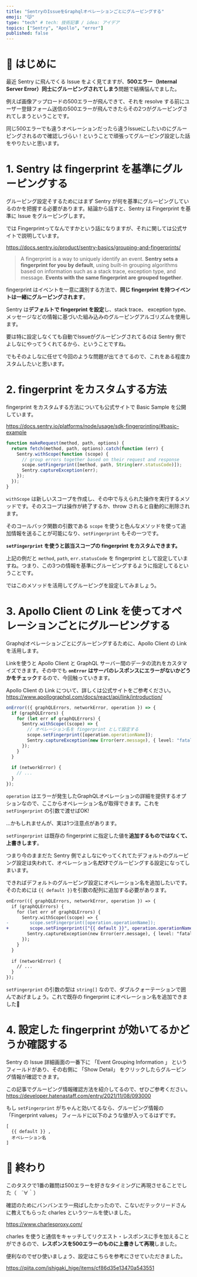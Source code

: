 ```yaml
---
title: "SentryのIssueをGraphqlオペレーションごとにグルーピングする"
emoji: "😽"
type: "tech" # tech: 技術記事 / idea: アイデア
topics: ["Sentry", "Apollo", "error"]
published: false
---
```


# 🌼 はじめに

最近 Sentry に飛んでくる Issue をよく見てますが、**500エラー（Internal Server Error）同士にグルーピングされてしまう**問題で結構悩んでました。

例えば画像アップロードの500エラーが飛んできて、それを resolve する前にユーザー登録フォーム送信の500エラーが飛んできたらその2つがグルーピングされてしまうということです。

同じ500エラーでも違うオペレーションだったら違うIssueにしたいのにグルーピングされるので確認しづらい！ということで頑張ってグルーピング設定した話をやりたいと思います。

# 1. Sentry は fingerprint を基準にグルーピングする

グルーピング設定そするためにはまず Sentry が何を基準にグルーピングしているのかを把握する必要があります。結論から話すと、Sentry は Fingerprint を基準に Issue をグルーピングします。

では Fingerprintってなんですかという話になりますが、それに関しては公式サイトで説明しています。

https://docs.sentry.io/product/sentry-basics/grouping-and-fingerprints/


> A fingerprint is a way to uniquely identify an event. **Sentry sets a fingerprint for you by default**, using built-in grouping algorithms based on information such as a stack trace, exception type, and message. **Events with the same fingerprint are grouped together**.


fingerprint はイベントを一意に識別する方法で、**同じ fingerprint を持つイベントは一緒にグルーピングされます**。

Sentry は**デフォルトで fingerprint を設定**し、stack trace、 exception type、メッセージなどの情報に基づいた組み込みのグルーピングアルゴリズムを使用します。

要は特に設定しなくても自動でIssueがグルーピングされてるのは Sentry 側でよしなにやってうくれてるから、ということですね。

でもそのよしなに任せて今回のような問題が出てきてるので、これをある程度カスタムしたいと思います。


# 2. fingerprint をカスタムする方法

fingerprint をカスタムする方法についても公式サイトで Basic Sample を公開しています。

https://docs.sentry.io/platforms/node/usage/sdk-fingerprinting/#basic-example

```ts
function makeRequest(method, path, options) {
  return fetch(method, path, options).catch(function (err) {
    Sentry.withScope(function (scope) {
      // group errors together based on their request and response
      scope.setFingerprint([method, path, String(err.statusCode)]);
      Sentry.captureException(err);
    });
  });
}
```

`withScope` は新しいスコープを作成し、その中で与えられた操作を実行するメソッドです。そのスコープは操作が終了するか、throw されると自動的に削除されます。

そのコールバック関数の引数である `scope` を使うと色んなメソッドを使って追加情報を送ることが可能になり、`setFingerprint` もその一つです。

**`setFingerprint` を使うと該当スコープの fingerprint をカスタムできます。**

上記の例だと `method`, `path`, `err.statusCode` を fingerprint として設定していますね。つまり、この3つの情報を基準にグルーピングするように指定してるということです。

ではこのメソッドを活用してグルーピングを設定してみましょう。

# 3. Apollo Client の Link を使ってオペレーションごとにグルーピングする

Graphqlオペレーションごとにグルーピングするために、Apollo Client の Link を活用します。

Linkを使うと Apollo Client と GraphQL サーバー間のデータの流れをカスタマイズできます。その中でも **`onError` はサーバのレスポンスにエラーがないかどうかをチェック**するので、今回触っていきます。

Apollo Client の Link について、詳しくは公式サイトをご参考ください。
https://www.apollographql.com/docs/react/api/link/introduction/

```ts
onError(({ graphQLErrors, networkError, operation }) => {
  if (graphQLErrors) {
    for (let err of graphQLErrors) {
      Sentry.withScope((scope) => {
        // オペレーション名を fingerprint として設定する
        scope.setFingerprint([operation.operationName]);
        Sentry.captureException(new Error(err.message), { level: "fatal" });
      });
    }
  }
  
  if (networkError) {
    // ...
  }
});
```

`operation` はエラーが発生したGraphQLオペレーションの詳細を提供するオプションなので、ここからオペレーション名が取得できます。これを `setFingerprint` の引数で渡せばOK!

…かもしれませんが、実は1つ注意点があります。

`setFingerprint` は既存の fingerprint に指定した値を**追加するものではなくて、上書きします**。

つまり今のままだた Sentry 側でよしなにやってくれてたデフォルトのグルーピング設定は失われて、オペレーション名**だけ**でグルーピングする設定になってしまいます。

できればデフォルトのグルーピング設定にオペレーション名を追加したいです。そのためには `{{ default }}`を引数の配列に追加する必要があります。

```diff ts
onError(({ graphQLErrors, networkError, operation }) => {
  if (graphQLErrors) {
    for (let err of graphQLErrors) {
      Sentry.withScope((scope) => {
-        scope.setFingerprint([operation.operationName]);
+        scope.setFingerprint(["{{ default }}", operation.operationName]);
        Sentry.captureException(new Error(err.message), { level: "fatal" });
      });
    }
  }
  
  if (networkError) {
    // ...
  }
});
```

`setFingerprint` の引数の型は `string[]` なので、ダブルクォーテーションで囲んであげましょう。これで既存の fingerprint にオペレーション名を追加できました👏

# 4. 設定した fingerprint が効いてるかどうか確認する

Sentry の Issue 詳細画面の一番下に 「Event Grouping Information 」 というフィールドがあり、その右側に 「Show Detail」 をクリックしたらグルーピング情報が確認できます。

この記事でグルーピング情報確認方法を紹介してるので、ぜひご参考ください。
https://developer.hatenastaff.com/entry/2021/11/08/093000

もし `setFingerprint` がちゃんと効いてるなら、グルーピング情報の 「Fingerprint values」 フィールドに以下のような値が入ってるはずです。

```text
[
  {{ default }} ,
  オペレーション名
]
```

# 🌷 終わり

このタスクで1番の難問は500エラーを好きなタイミングに再現させることでした（　´∀｀）

確認のためにバンバンエラー飛ばしたかったので、こないだテックリードさんに教えてもらった charles というツールを使いました。

https://www.charlesproxy.com/

charles を使うと通信をキャッチしてリクエスト・レスポンスに手を加えることができるので、**レスポンスを500エラーのものに上書きして再現**しました。

便利なのでぜひ使いましょう、設定はこちらを参考にさせていただきました。

https://qiita.com/ishigaki_hige/items/cf86d35e13470a543551